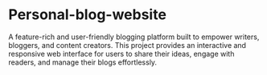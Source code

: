 # Personal-blog-website
A feature-rich and user-friendly blogging platform built to empower writers, bloggers, and content creators. This project provides an interactive and responsive web interface for users to share their ideas, engage with readers, and manage their blogs effortlessly.  
